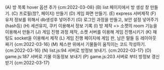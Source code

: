 (A) 방 목록 hover 옵션 추가 {cm:2022-03-08}
(B) list 페이지에서 방 생성 창 만들기.
(C) 프로필(창?, 페이지) 만들기
(D) 게임 화면 만들기.
(E) express 서버제작
(F) 유저 정보를 위해서 db생성후 넣어주기
(G) 로그인 과정을 만들고, 보안 설정 넣어주기(hash등)
(H) 세션유지, 쿠키 이용해서 정보 기록
(I) 방 제작 => 소켓의 room 기능을 이용해서 만들기
(J) 게임 진행 과정 제작, 소켓 서버를 이용해 게임 진행시키기
(K) 채팅도 socket을 이용해서 제작
(L) 게임 진행 페이지에 게임 판, 남은 말들 등 레이아웃 짜기 {cm:2022-03-16}
(M) 체스판 위에서 기물들이 움직이는 코드 작성하기. {cm:2022-03-16}
(N) list.js:94 서버로 방정보 보내기. {cm:2022-03-17}
(O) game.js:187 서버로 기물 이동정보 보내기
(P) game.js:203 서버로 부터 방정보 갱신받기 {cm:2022-03-17}